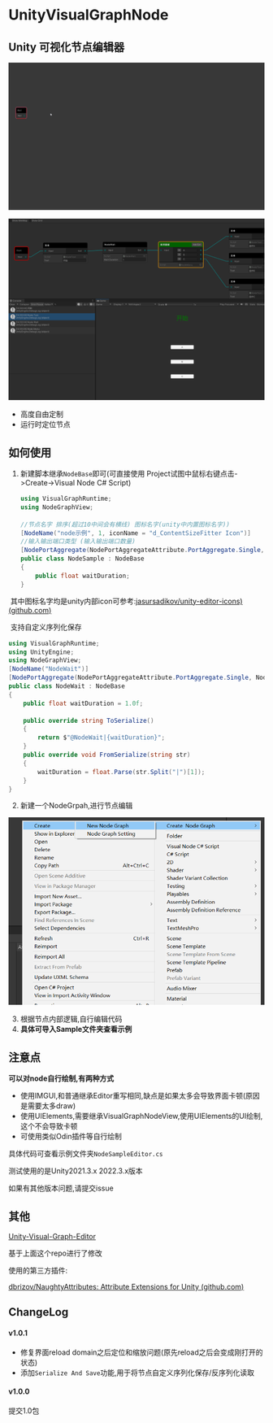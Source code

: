 # UnityVisualGraphNode
## Unity 可视化节点编辑器

![1](https://raw.githubusercontent.com/ZeroUltra/MediaLibrary/main/Imgs/202211131344795.gif)

![image-20241016143032728](https://raw.githubusercontent.com/ZeroUltra/MediaLibrary/main/Imgs/202410161430531.png)

* 高度自由定制
* 运行时定位节点

## 如何使用

1. 新建脚本继承`NodeBase`即可(可直接使用 Project试图中鼠标右键点击->Create->Visual Node C# Script)

    ```c#
    using VisualGraphRuntime;
    using NodeGraphView;
    
    //节点名字 排序(超过10中间会有横线) 图标名字(unity中内置图标名字))
    [NodeName("node示例", 1, iconName = "d_ContentSizeFitter Icon")]
    //输入输出端口类型 (输入输出端口数量)
    [NodePortAggregate(NodePortAggregateAttribute.PortAggregate.Single, NodePortAggregateAttribute.PortAggregate.Single)]
    public class NodeSample : NodeBase
    {
        public float waitDuration;
    }
    
    ```

​	其中图标名字均是unity内部icon可参考:[jasursadikov/unity-editor-icons) (github.com)](https://github.com/jasursadikov/unity-editor-icons)

​	支持自定义序列化保存

```c#
using VisualGraphRuntime;
using UnityEngine;
using NodeGraphView;
[NodeName("NodeWait")]
[NodePortAggregate(NodePortAggregateAttribute.PortAggregate.Single, NodePortAggregateAttribute.PortAggregate.Single)]
public class NodeWait : NodeBase
{
    public float waitDuration = 1.0f;

    public override string ToSerialize()
    {
        return $"@NodeWait|{waitDuration}";
    }
    public override void FromSerialize(string str)
    {
        waitDuration = float.Parse(str.Split("|")[1]);
    }
}
```



2. 新建一个NodeGrpah,进行节点编辑

 ![image-20241016134552468](https://raw.githubusercontent.com/ZeroUltra/MediaLibrary/main/Imgs/202410161435752.png)

3. 根据节点内部逻辑,自行编辑代码
4. **具体可导入Sample文件夹查看示例**



## 注意点

**可以对node自行绘制,有两种方式**

* 使用IMGUI,和普通继承Editor重写相同,缺点是如果太多会导致界面卡顿(原因是需要太多draw)
* 使用UIElements,需要继承VisualGraphNodeView,使用UIElements的UI绘制,这个不会导致卡顿
* 可使用类似Odin插件等自行绘制

具体代码可查看示例文件夹`NodeSampleEditor.cs`



测试使用的是Unity2021.3.x 2022.3.x版本

如果有其他版本问题,请提交issue

## 其他

[Unity-Visual-Graph-Editor](https://github.com/BusStopStudios/Unity-Visual-Graph-Editor)

基于上面这个repo进行了修改

使用的第三方插件:

[dbrizov/NaughtyAttributes: Attribute Extensions for Unity (github.com)](https://github.com/dbrizov/NaughtyAttributes)

## ChangeLog

#### v1.0.1

* 修复界面reload domain之后定位和缩放问题(原先reload之后会变成刚打开的状态)
* 添加`Serialize And Save`功能,用于将节点自定义序列化保存/反序列化读取

#### v1.0.0

提交1.0包
